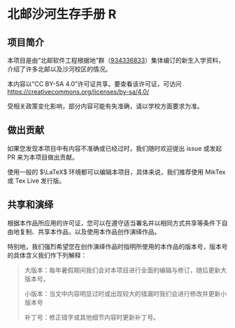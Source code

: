 # 北邮沙河生存手册 R

## 项目简介

本项目是由“北邮软件工程根据地”群（[934336833](https://jq.qq.com/?_wv=1027&k=aKm4tfjX)）集体编订的新生入学资料，介绍了许多北邮以及沙河校区的情况。

本内容以“CC BY-SA 4.0”许可证共享。要查看该许可证，可访问<https://creativecommons.org/licenses/by-sa/4.0/>

受相关政策变化影响，部分内容可能有失准确，请以学校方面要求为准。

## 做出贡献

如果您发现本项目中有内容不准确或已经过时，我们随时欢迎提出 issue 或发起 PR 来为本项目做出贡献。

使用一般的 $\LaTeX$ 环境都可以编辑本项目，具体来说，我们推荐使用 MikTex 或 Tex Live 发行版。

## 共享和演绎

根据本作品所应用的许可证，您可以在遵守适当署名并以相同方式共享等条件下自由地复制、共享本作品，以及使用本作品创作演绎作品。

特别地，我们强烈希望您在创作演绎作品时指明所使用的本作品的版本号，版本号的具体含义我们作下列解释：

> 大版本：每年暑假期间我们会对本项目进行全面的编辑与修订，随后更新大版本号。
>
> 小版本：当文中内容明显过时或出现较大的错漏时我们会进行修改并更新小版本号
>
> 补丁号：修正错字或其他细节内容时更新补丁号。

